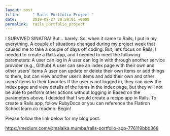 ```yaml
---
layout: post
title:      " Rails Portfolio Project "
date:       2019-08-27 20:59:01 +0000
permalink:  rails_portfolio_project
---
```


I SURVIVED SINATRA! But… barely. So, when it came to Rails, I put in my everything. A couple of situations changed during my project week that caused me to take a couple of days off coding. But, lets focus on Rails.
I needed to create a Rails app, and I needed to meet the following parameters:
A user can log in
A user can log in with through another service provider (e.g., Github)
A user can see an index page with their own and other users’ items
A user can update or delete their own items or add things to them, but can view another user’s items and add their own and other users’ items to their favorites
If the user is not logged in, they can view the index page and view details of the items in the index page, but they will not be able to perform other actions without logging in
Based on the parameters above, I decided that I would create a recipe app in Rails. To create a Rails app, follow RubyDocs or you can reference the Flatiron School learn.co readme.
Begin!





Please follow the link below for my blog post.


https://medium.com/@malaika.mumba/rails-portfolio-app-776119bbb368
